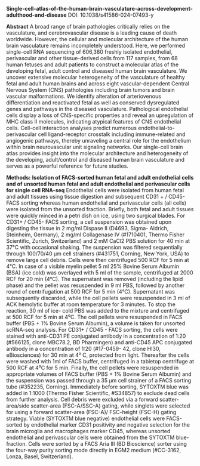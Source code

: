 **Single-cell-atlas-of-the-human-brain-vasculature-across-development-adulthood-and-disease**
DOI: 10.1038/s41586-024-07493-y

**Abstract**
A broad range of brain pathologies critically relies on the vasculature, and cerebrovascular disease is a leading cause of death worldwide. 
However, the cellular and molecular architecture of the human brain vasculature remains incompletely understood. 
Here, we performed single-cell RNA sequencing of 606,380 freshly isolated endothelial, perivascular and other tissue-derived cells from 117 samples, 
from 68 human fetuses and adult patients to construct a molecular atlas of the developing fetal, adult control and diseased human brain vasculature. 
We uncover extensive molecular heterogeneity of the vasculature of healthy fetal and adult human brains and across eight vascular-dependent Central Nervous System (CNS) pathologies 
including brain tumors and brain vascular malformations. We identify alteration of arteriovenous differentiation and reactivated fetal as well as conserved dysregulated genes and pathways 
in the diseased vasculature. Pathological endothelial cells display a loss of CNS-specific properties and reveal an upregulation of MHC class II molecules, indicating atypical features 
of CNS endothelial cells. Cell-cell interaction analyses predict numerous endothelial-to-perivascular cell ligand-receptor crosstalk including immune-related and angiogenic pathways,
thereby unraveling a central role for the endothelium within brain neurovascular unit signaling networks. Our single-cell brain atlas provides insight into the molecular architecture and
heterogeneity of the developing, adult/control and diseased human brain vasculature and serves as a powerful reference for future studies.

**Methods:**
**Isolation of FACS-sorted human fetal and adult endothelial cells and of unsorted human fetal and adult endothelial and perivascular cells for single cell RNA-seq**
Endothelial cells were isolated from human fetal and adult tissues using tissue digestion and subsequent CD31 + / CD45- FACS sorting whereas human endothelial and perivascular cells (all
cells) were isolated from the unsorted fraction. Briefly, both fetal and adult tissues were quickly minced in a petri dish on ice, using two surgical blades. For CD31+ / CD45- FACS sorting, a
cell suspension was obtained upon digesting the tissue in 2 mg/ml Dispase II (D4693, Sigma- Aldrich, Steinheim, Germany), 2 mg/ml Collagenase IV (#1710401, Thermo Fisher Scientific,
Zurich, Switzerland) and 2 mM CaCl2 PBS solution for 40 min at 37°C with occasional shaking. The suspension was filtered sequentially through 100/70/40 μm cell strainers
(#431751, Corning, New York, USA) to remove large cell debris. Cells were then centrifuged 500 RCF for 5 min at 4°C. In case of a visible myelin pellet 5 ml 25% Bovine Serum Albumin
(BSA) (ice cold) was overlayed with 5 ml of the sample, centrifuged at 2000 RCF for 20 min (4°C). The supernatant was removed (including the lipid phase) and the pellet was resuspended
in 9 ml PBS, followed by another round of centrifugation at 500 RCF for 5 min (4°C). Supernatant was subsequently discarded, while the cell pellets were resuspended in 3 ml of
ACK hemolytic buffer at room temperature for 3 minutes. To stop the reaction, 30 ml of ice- cold PBS was added to the mixture and centrifuged at 500 RCF for 5 min at 4⁰C. The cell pellets
were resuspended in FACS buffer (PBS + 1% Bovine Serum Albumin), a volume is taken for unsorted scRNA-seq analysis. For CD31+ / CD45 - FACS sorting, the cells were stained with
anti-CD31 PE conjugated antibody in a concentration of 1:20 (#566125, clone MBC78.2, BD Pharmingen) and anti-CD45 APC conjugated antibody in a concentration of 1:20 (#17-0459- 42, clone HI30, eBiosciences) for 30 min at 4⁰ C, protected from light. Thereafter the cells were
washed with 1ml of FACS buffer, centrifuged in a tabletop centrifuge at 500 RCF at 4⁰C for 5 min. Finally, the cell pellets were resuspended in appropriate volumes of FACS buffer (PBS +
1% Bovine Serum Albumin) and the suspension was passed through a 35 μm cell strainer of a FACS sorting tube (#352235, Corning). Immediately before sorting, SYTOXTM blue was added
in 1:1000 (Thermo Fisher Scientific, #S34857) to exclude dead cells from further analysis. Cell debris were excluded via a forward scatter-area/side scatter-area (FSC-A/SSC-A) gating, while
singlets were selected for using a forward scatter-area (FSC-A)/ FSC-height (FSC-H) gating strategy. Viable (SYTOXTM blue negative) endothelial cells were FACS-sorted by endothelial
marker CD31 positivity and negative selection for the brain microglia and macrophages marker CD45, whereas unsorted endothelial and perivascular cells were obtained from the SYTOXTM
blue- fraction. Cells were sorted by a FACS Aria III (BD Bioscience) sorter using the four-way purity sorting mode directly in EGM2 medium (#CC-3162, Lonza, Basel, Switzerland).





